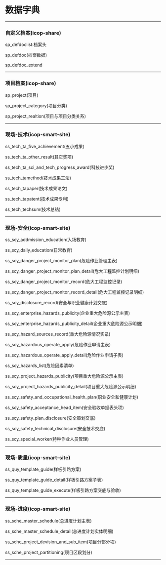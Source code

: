 # 数据字典

---

### 自定义档案\(icop-share\)

sp\_defdoclist:档案头

sp\_defdoc\(档案数据\)

sp\_defdoc\_extend

---

### 项目档案\(icop-share\)

sp\_project\(项目\)

sp\_project\_category\(项目分类\)

sp\_project\_realtion\(项目与项目分类关系\)

---

### 现场-技术\(icop-smart-site\)

ss\_tech\_ta\_five\_achievement\(五小成果\)

ss\_tech\_ta\_other\_result\(其它奖项\)

ss\_tech\_ta\_sci\_and\_tech\_progress\_award\(科技进步奖\)

ss\_tech\_tamethod\(技术成果工法\)

ss\_tech\_tapaper\(技术成果论文\)

ss\_tech\_tapatent\(技术成果专利\)

ss\_tech\_techsum\(技术总结\)

---

### 现场-安全\(icop-smart-site\)

ss\_scy\_addmission\_education\(入场教育\)

ss\_scy\_daily\_education\(日常教育\)

ss\_scy\_danger\_project\_monitor\_plan\(危险作业管理主表\)

ss\_scy\_danger\_project\_monitor\_plan\_detail\(危大工程监控计划明细\)

ss\_scy\_danger\_project\_monitor\_record\(危大工程监控记录\)

ss\_scy\_danger\_project\_monitor\_record\_detail\(危大工程监控记录明细\)

ss\_scy\_disclosure\_record\(安全与职业健康计划交底\)

ss\_scy\_enterprise\_hazards\_publicity\(企业重大危险源公示主表\)

ss\_scy\_enterprise\_hazards\_publicity\_detail\(企业重大危险源公示明细\)

ss\_scy\_hazard\_sources\_record\(重大危险源情况实录\)

ss\_scy\_hazardous\_operate\_apply\(危险作业申请主表\)

ss\_scy\_hazardous\_operate\_apply\_detail\(危险作业申请子表\)

ss\_scy\_hazards\_list\(危险因素清单\)

ss\_scy\_project\_hazards\_publicity\(项目重大危险源公示主表\)

ss\_scy\_project\_hazards\_publicity\_detail\(项目重大危险源公示明细\)

ss\_scy\_safety\_and\_occupational\_health\_plan\(职业安全和健康计划\)

ss\_scy\_safety\_acceptance\_head\_item\(安全验收单据表头项\)

ss\_scy\_safety\_plan\_disclosure\(安全策划交底\)

ss\_scy\_safety\_technical\_disclosure\(安全技术交底\)

ss\_scy\_special\_worker\(特种作业人员管理\)

---

### 现场-质量\(icop-smart-site\)

ss\_quy\_template\_guide\(样板引路方案\)

ss\_quy\_template\_guide\_detail\(样板引路方案子表\)

ss\_quy\_template\_guide\_execute\(样板引路方案交底与验收\)

---

### 现场-进度\(icop-smart-site\)

ss\_sche\_master\_schedule\(总进度计划主表\)

ss\_sche\_master\_schedule\_detail\(总进度计划实体明细\)

ss\_sche\_project\_devision\_and\_sub\_item\(项目分部分项\)

ss\_sche\_project\_partitioning\(项目区段划分\)

---



